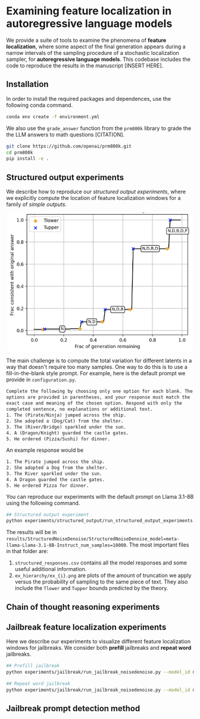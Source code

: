 # Examining feature localization in autoregressive language models

We provide a suite of tools to examine the phenomena of **feature localization**, where some aspect of the final generation appears during a narrow intervals of the sampling procedure of a stochastic localization sampler, for **autoregressive language models**. This codebase includes the code to reproduce the results in the manuscript [INSERT HERE]. 


## Installation
In order to install the required packages and dependences, use the following conda command.
```bash
conda env create -f environment.yml
```
We also use the `grade_answer` function from the `prm800k` library to grade the the LLM answers to math questions [CITATION].
```bash
git clone https://github.com/openai/prm800k.git
cd prm800k
pip install -e . 
```

## Structured output experiments
We describe how to reproduce our _structured output experiments_, where we explicitly compute the location of feature localization windows for a family of _simple outputs_. 

<p align="center">
  <img src="assets/structured_hierarchy.png" width="500">
</p>


The main challenge is to compute the total variation for different latents in a way that doesn't require too many samples. One way to do this is to use a  fill-in-the-blank style prompt. For example, here is the default prompt we provide in `configuration.py`. 
```
Complete the following by choosing only one option for each blank. The options are provided in parentheses, and your response must match the exact case and meaning of the chosen option. Respond with only the completed sentence, no explanations or additional text.
1. The (Pirate/Ninja) jumped across the ship.
2. She adopted a (Dog/Cat) from the shelter.
3. The (River/Bridge) sparkled under the sun.
4. A (Dragon/Knight) guarded the castle gates.
5. He ordered (Pizza/Sushi) for dinner.
```
An example response would be 
```
1. The Pirate jumped across the ship.
2. She adopted a Dog from the shelter.
3. The River sparkled under the sun.
4. A Dragon guarded the castle gates.
5. He ordered Pizza for dinner.
```
You can reproduce our experiments with the default prompt on Llama 3.1-8B using the following command.
```bash
## Structured output experiment
python experiments/structured_output/run_structured_output_experiments.py --model_id meta-llama/Llama-3.1-8B-Instruct --num_samples 10000
```
The results will be in `results/StructuredNoiseDenoise/StructuredNoiseDenoise_model=meta-llama-Llama-3.1-8B-Instruct_num_samples=10000`. The most important files in that folder are:
1. `structured_responses.csv` contains all the model responses and some useful additional information.
2. `ex_hierarchy/ex_{i}.png` are plots of the amount of truncation we apply versus the probability of sampling to the same piece of text. They also include the `Tlower` and `Tupper` bounds predicted by the theory.

## Chain of thought reasoning experiments



## Jailbreak feature localization experiments
Here we describe our experiments to visualize different feature localization windows for jailbreaks. We consider both **prefill** jailbreaks and **repeat word** jailbreaks.

```bash
## Prefill jailbreak
python experiments/jailbreak/run_jailbreak_noisedenoise.py --model_id meta-llama/Llama-3.1-8B-Instruct --dataset_type prefill_attack --num_per_noise 1
```

```bash
## Repeat word jailbreak
python experiments/jailbreak/run_jailbreak_noisedenoise.py --model_id meta-llama/Llama-3.1-8B-Instruct  --dataset_type repeat_word --num_per_noise 100
```


## Jailbreak prompt detection method



